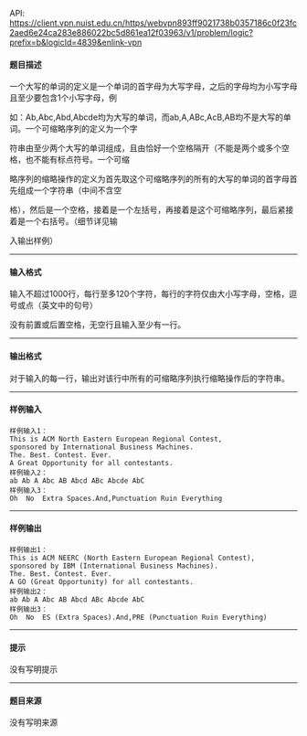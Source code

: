 API: https://client.vpn.nuist.edu.cn/https/webvpn893ff9021738b0357186c0f23fc2aed6e24ca283e886022bc5d861ea12f03963/v1/problem/logic?prefix=b&logicId=4839&enlink-vpn

#### 题目描述

一个大写的单词的定义是一个单词的首字母为大写字母，之后的字母均为小写字母且至少要包含1个小写字母，例

如：Ab,Abc,Abd,Abcde均为大写的单词，而ab,A,ABc,AcB,AB均不是大写的单词。一个可缩略序列的定义为一个字

符串由至少两个大写的单词组成，且由恰好一个空格隔开（不能是两个或多个空格，也不能有标点符号。一个可缩

略序列的缩略操作的定义为首先取这个可缩略序列的所有的大写的单词的首字母首先组成一个字符串（中间不含空

格），然后是一个空格，接着是一个左括号，再接着是这个可缩略序列，最后紧接着是一个右括号。（细节详见输

入输出样例）

---

#### 输入格式

输入不超过1000行，每行至多120个字符，每行的字符仅由大小写字母，空格，逗号或点（英文中的句号）

没有前置或后置空格，无空行且输入至少有一行。

---

#### 输出格式

对于输入的每一行，输出对该行中所有的可缩略序列执行缩略操作后的字符串。

---

#### 样例输入
```
样例输入1：
This is ACM North Eastern European Regional Contest,
sponsored by International Business Machines.
The. Best. Contest. Ever.
A Great Opportunity for all contestants.
样例输入2：
ab Ab A Abc AB Abcd ABc Abcde AbC
样例输入3：
Oh  No  Extra Spaces.And,Punctuation Ruin Everything
```

---

#### 样例输出
```
样例输出1：
This is ACM NEERC (North Eastern European Regional Contest),
sponsored by IBM (International Business Machines).
The. Best. Contest. Ever.
A GO (Great Opportunity) for all contestants.
样例输出2：
ab Ab A Abc AB Abcd ABc Abcde AbC
样例输出3：
Oh  No  ES (Extra Spaces).And,PRE (Punctuation Ruin Everything)
```

---

#### 提示

没有写明提示

---

#### 题目来源

没有写明来源